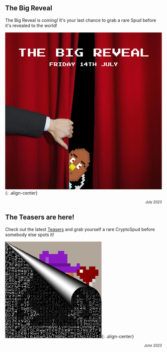 ## The Big Reveal
The Big Reveal is coming! It's your last chance to grab a rare Spud before it's revealed to the world! 

![Teaser](/assets/images/big-reveal.png){: .align-center}

<p style='font-style: italic; text-align: right; font-size: 0.8em'>July 2023</p>

## The Teasers are here!
Check out the latest [Teasers](/gallery/) and grab yourself a rare CryptoSpud before somebody else spots it!

![Teaser](/assets/images/teaser.png){: .align-center}

<p style='font-style: italic; text-align: right; font-size: 0.8em'>June 2023</p>